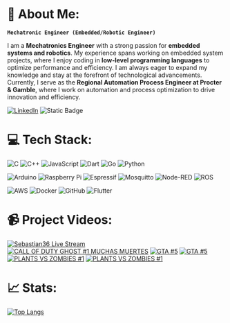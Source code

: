 # 📎 About Me:
**`Mechatronic Engineer (Embedded/Robotic Engineer)`**<br>



<p>I am a <strong>Mechatronics Engineer</strong> with a strong passion for <strong>embedded systems and robotics</strong>. My experience spans working on embedded system projects, where I enjoy coding in <strong>low-level programming languages</strong> to optimize performance and efficiency. I am always eager to expand my knowledge and stay at the forefront of technological advancements. Currently, I serve as the <strong>Regional Automation Process Engineer at Procter & Gamble</strong>, where I work on automation and process optimization to drive innovation and efficiency.</p>

[![LinkedIn](https://img.shields.io/badge/LinkedIn-%230077B5.svg?logo=linkedin&logoColor=white)](https://linkedin.com/in/hugos-juarez) 
![Static Badge](https://img.shields.io/badge/Website-red)



# 💻 Tech Stack:
![C](https://img.shields.io/badge/c-%2300599C.svg?style=for-the-badge&logo=c&logoColor=white) ![C++](https://img.shields.io/badge/c++-%2300599C.svg?style=for-the-badge&logo=c%2B%2B&logoColor=white) ![JavaScript](https://img.shields.io/badge/javascript-%23323330.svg?style=for-the-badge&logo=javascript&logoColor=%23F7DF1E) ![Dart](https://img.shields.io/badge/dart-%230175C2.svg?style=for-the-badge&logo=dart&logoColor=white) ![Go](https://img.shields.io/badge/go-%2300ADD8.svg?style=for-the-badge&logo=go&logoColor=white) ![Python](https://img.shields.io/badge/python-3670A0?style=for-the-badge&logo=python&logoColor=ffdd54) 

![Arduino](https://img.shields.io/badge/-Arduino-00979D?style=for-the-badge&logo=Arduino&logoColor=white) ![Raspberry Pi](https://img.shields.io/badge/-Raspberry_Pi-C51A4A?style=for-the-badge&logo=Raspberry-Pi) ![Espressif](https://img.shields.io/badge/espressif-E7352C.svg?style=for-the-badge&logo=espressif&logoColor=white) ![Mosquitto](https://img.shields.io/badge/mosquitto-%233C5280.svg?style=for-the-badge&logo=eclipsemosquitto&logoColor=white) ![Node-RED](https://img.shields.io/badge/Node--RED-%238F0000.svg?style=for-the-badge&logo=node-red&logoColor=white) ![ROS](https://img.shields.io/badge/ros-%230A0FF9.svg?style=for-the-badge&logo=ros&logoColor=white)

![AWS](https://img.shields.io/badge/AWS-%23FF9900.svg?style=for-the-badge&logo=amazon-aws&logoColor=white) ![Docker](https://img.shields.io/badge/docker-%230db7ed.svg?style=for-the-badge&logo=docker&logoColor=white) ![GitHub](https://img.shields.io/badge/github-%23121011.svg?style=for-the-badge&logo=github&logoColor=white) ![Flutter](https://img.shields.io/badge/Flutter-%2302569B.svg?style=for-the-badge&logo=Flutter&logoColor=white)

# 📹 Project Videos:

<!-- BEGIN YOUTUBE-CARDS -->
[![Sebastian36 Live Stream](https://ytcards.demolab.com/?id=bnpNr9UiviM&title=Sebastian36+Live+Stream&lang=en&timestamp=1506132042&background_color=%230d1117&title_color=%23ffffff&stats_color=%23dedede&max_title_lines=1&width=250&border_radius=5 "Sebastian36 Live Stream")](https://www.youtube.com/watch?v=bnpNr9UiviM)
[![CALL OF DUTY GHOST #1 MUCHAS MUERTES](https://ytcards.demolab.com/?id=dPPCp46mnNA&title=CALL+OF+DUTY+GHOST+%231+MUCHAS+MUERTES&lang=en&timestamp=1413768756&background_color=%230d1117&title_color=%23ffffff&stats_color=%23dedede&max_title_lines=1&width=250&border_radius=5 "CALL OF DUTY GHOST #1 MUCHAS MUERTES")](https://www.youtube.com/watch?v=dPPCp46mnNA)
[![GTA #5](https://ytcards.demolab.com/?id=L0dtjE5DxJ0&title=GTA+%235&lang=en&timestamp=1413689989&background_color=%230d1117&title_color=%23ffffff&stats_color=%23dedede&max_title_lines=1&width=250&border_radius=5 "GTA #5")](https://www.youtube.com/watch?v=L0dtjE5DxJ0)
[![GTA #5](https://ytcards.demolab.com/?id=E3OaMU5yA2g&title=GTA+%235&lang=en&timestamp=1413343447&background_color=%230d1117&title_color=%23ffffff&stats_color=%23dedede&max_title_lines=1&width=250&border_radius=5 "GTA #5")](https://www.youtube.com/watch?v=E3OaMU5yA2g)
[![PLANTS VS ZOMBIES #1](https://ytcards.demolab.com/?id=X-Kg_yLh9Z8&title=PLANTS+VS+ZOMBIES+%231&lang=en&timestamp=1413171518&background_color=%230d1117&title_color=%23ffffff&stats_color=%23dedede&max_title_lines=1&width=250&border_radius=5 "PLANTS VS ZOMBIES #1")](https://www.youtube.com/watch?v=X-Kg_yLh9Z8)
[![PLANTS VS ZOMBIES #1](https://ytcards.demolab.com/?id=Q_KXx2Ewz30&title=PLANTS+VS+ZOMBIES+%231&lang=en&timestamp=1413132478&background_color=%230d1117&title_color=%23ffffff&stats_color=%23dedede&max_title_lines=1&width=250&border_radius=5 "PLANTS VS ZOMBIES #1")](https://www.youtube.com/watch?v=Q_KXx2Ewz30)
<!-- END YOUTUBE-CARDS -->

# 📈 Stats:
[![Top Langs](https://github-readme-stats.vercel.app/api/top-langs/?username=hugo-juarez&layout=donut&theme=github_dark_dimmed)](https://github.com/hugo-juarez/github-readme-stats)



